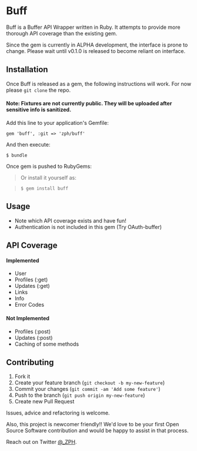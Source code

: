 # Buff

Buff is a Buffer API Wrapper written in Ruby.  It attempts to provide more thorough API coverage than the existing gem.

Since the gem is currently in ALPHA development, the interface is prone to change.  Please wait until v0.1.0 is released to become reliant on interface.

## Installation

Once Buff is released as a gem, the following instructions will work. For now please `git clone` the repo.

#### Note: Fixtures are not currently public. They will be uploaded after sensitive info is sanitized.

Add this line to your application's Gemfile:

    gem 'buff', :git => 'zph/buff'

And then execute:

    $ bundle

Once gem is pushed to RubyGems:
> Or install it yourself as:

>     $ gem install buff

## Usage

  * Note which API coverage exists and have fun!
  * Authentication is not included in this gem (Try OAuth-buffer)

## API Coverage

#### Implemented

* User
* Profiles (:get)
* Updates (:get)
* Links
* Info
* Error Codes

#### Not Implemented

* Profiles (:post)
* Updates (:post)
* Caching of some methods

## Contributing

1. Fork it
2. Create your feature branch (`git checkout -b my-new-feature`)
3. Commit your changes (`git commit -am 'Add some feature'`)
4. Push to the branch (`git push origin my-new-feature`)
5. Create new Pull Request

Issues, advice and refactoring is welcome.

Also, this project is newcomer friendly!! We'd love to be your first Open Source Software contribution and would be happy to assist in that process.

Reach out on Twitter [@_ZPH](http://twitter.com/_ZPH).
